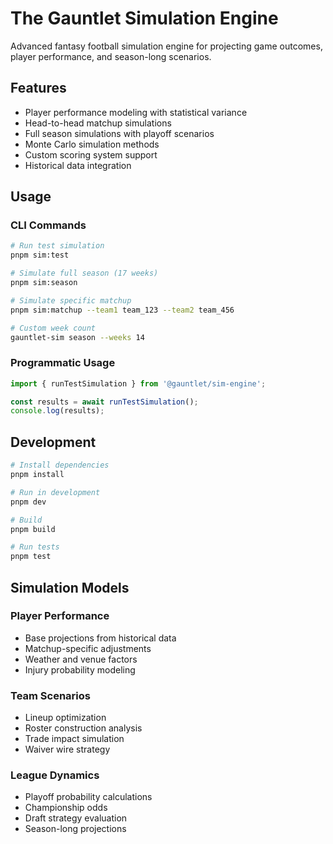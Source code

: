 # The Gauntlet Simulation Engine

Advanced fantasy football simulation engine for projecting game outcomes, player performance, and season-long scenarios.

## Features

- Player performance modeling with statistical variance
- Head-to-head matchup simulations
- Full season simulations with playoff scenarios
- Monte Carlo simulation methods
- Custom scoring system support
- Historical data integration

## Usage

### CLI Commands

```bash
# Run test simulation
pnpm sim:test

# Simulate full season (17 weeks)
pnpm sim:season

# Simulate specific matchup
pnpm sim:matchup --team1 team_123 --team2 team_456

# Custom week count
gauntlet-sim season --weeks 14
```

### Programmatic Usage

```typescript
import { runTestSimulation } from '@gauntlet/sim-engine';

const results = await runTestSimulation();
console.log(results);
```

## Development

```bash
# Install dependencies
pnpm install

# Run in development
pnpm dev

# Build
pnpm build

# Run tests
pnpm test
```

## Simulation Models

### Player Performance
- Base projections from historical data
- Matchup-specific adjustments
- Weather and venue factors
- Injury probability modeling

### Team Scenarios
- Lineup optimization
- Roster construction analysis
- Trade impact simulation
- Waiver wire strategy

### League Dynamics
- Playoff probability calculations
- Championship odds
- Draft strategy evaluation
- Season-long projections 